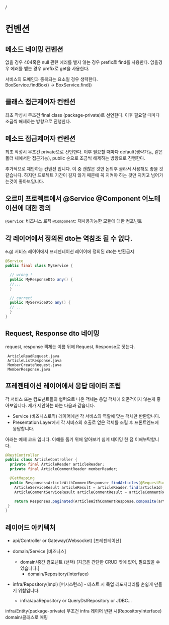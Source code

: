 
/

# 컨벤션

## 메소드 네이밍 컨벤션
없을 경우 404혹은 null 관련 에러를 뱉지 않는 경우 prefix로 find를 사용한다.
없을경우 에러를 뱉는 경우 prefix로 get을 사용한다.

서비스의 도메인과 중복되는 요소일 경우 생략한다.  
BoxService.findBox() -> BoxService.find()


## 클래스 접근제어자 컨벤션
최초 작성시 무조건 final class (package-private)로 선언한다.
이후 필요할 때마다 조금씩 해제하는 방향으로 진행한다.

## 메소드 접급제어자 컨벤션
최초 작성시 무조건 private으로 선언한다.
이후 필요할 때마다 default(생략가능, 같은 폴더 내에서만 접근가능), public 순으로 조금씩 해제하는 방향으로 진행한다.

추가적으로 제안하는 컨벤션 입니다.
이 중 괜찮은 것만 논의후 골라서 사용해도 좋을 것 같습니다.
하지만 프로젝트 기간이 길지 않기 때문에 꼭 지켜야 하는 것만 지키고 넘어가는것이 좋아보입니다.

## 오르미 프로젝트에서 @Service @Component 어노테이션에 대한 정의
`@Service`:  비즈니스 로직
`@Component`:  재사용가능한 모듈에 대한 컴포넌트

## 각 레이어에서 정의된 dto는 역참조 될 수 없다.
e.g) 서비스 레이어에서 프레젠테이션 레이어에 정의된 dto는 반환금지
```java
@Service
public final class MyService {

  // wrong !
  public MyResponseDto any() {
  //...
  }

  // correct
  public MyServiceDto any() {
  // ...
  }
}

```

## Request, Response dto 네이밍
request, response 객체는 이름 뒤에 Request, Response로 짓는다.
```text
 ArticleReadRequest.java
 ArticleListResponse.java
 MemberCreateRequest.java
 MemberResponse.java
```

## 프레젠테이션 레이어에서 응답 데이터 조립
각 서비스 또는 컴포넌트들의 협력으로 나온 객체는 응답 객체에 의존적이지 않는게 좋아보입니다.
제가 제안하는 바는 다음과 같습니다.
- Service (비즈니스로직) 레이어에선 각 서비스의 역할에 맞는 객체만 반환합니다.
- Presentation Layer에서 각 서비스의 호출로 얻은 객체를 조립 후 프론트엔드에 응답합니다.

아래는 예제 코드 입니다.
이해를 돕기 위해 알아보기 쉽게 네이밍 한 점 이해부탁합니다.
```java
@RestController
public class ArticleController {
  private final ArticleReader articleReader;
  private final ArticleCommentReader memberReader;

  @GetMapping
  public Responses<ArticleWithCommentResponse> findArticles(@RequestParam("id") Long articleId) {
    ArticleServiceResult articleResult = articleReader.find(articleId);
    ArticleCommentServiceResult articleCommentResult = articleCommentReader.find(articleId);

    return Responses.paginated(ArticleWithCommentResponse.composite(articleResult, articleCommentResult));   
 }
}
```


## 레이어드 아키텍처
- api/Controller or Gateway(Websocket) [프레젠테이션]

- domain/Service [비즈니스]
    - domain/중간 컴포넌트 (선택) [지금은 간단한 CRUD 밖에 없어, 필요없을 수 있습니다.]
        - domain/Repository(Interface)

- infra/Repository(Impl) [퍼시스턴스] - 테스트 시 목업 레포지터리를 손쉽게 만들기 위함입니다.
    - infra/JpaRepository or QueryDslRepository or JDBC...

infra/Entity(package-private) 무조건 infra 레이어 반환 시(RepositoryInterface) domain/클래스로 매핑